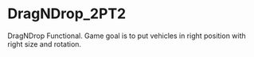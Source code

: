 # DragNDrop_2PT2
DragNDrop Functional. Game goal is to put vehicles in right position with right size and rotation.
